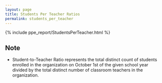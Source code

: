 ```yaml
---
layout: page
title: Students Per Teacher Ratios
permalink: students_per_teacher
---
```



{% include ppe_report/StudentsPerTeacher.html %}

## Note
- Student-to-Teacher Ratio represents the total distinct count of students enrolled in the organization on October 1st of the given school year divided by the total distinct number of classroom teachers in the organization.


